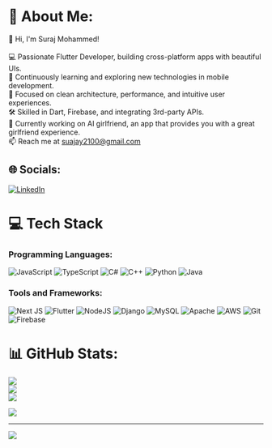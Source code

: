 # 💫 About Me:
👋 Hi, I'm Suraj Mohammed!<br><br>💻 Passionate Flutter Developer, building cross-platform apps with beautiful UIs.<br>🌱 Continuously learning and exploring new technologies in mobile development.<br>🚀 Focused on clean architecture, performance, and intuitive user experiences.<br>🛠 Skilled in Dart, Firebase, and integrating 3rd-party APIs.<br>👀 Currently working on AI girlfriend, an app that provides you with a great girlfriend experience.<br>📫 Reach me at suajay2100@gmail.com<br>


## 🌐 Socials:
[![LinkedIn](https://img.shields.io/badge/LinkedIn-%230077B5.svg?logo=linkedin&logoColor=white)](www.linkedin.com/in/suraj-mohammed-bb62b025a) 

<!--## 🏆 GitHub Trophies-->
<!--![](https://github-profile-trophy.vercel.app/?username=suajay&theme=radical&no-frame=false&no-bg=true&margin-w=4) -->


# 💻 Tech Stack

### **Programming Languages**:
![JavaScript](https://img.shields.io/badge/javascript-%23323330.svg?style=for-the-badge&logo=javascript&logoColor=%23F7DF1E) ![TypeScript](https://img.shields.io/badge/typescript-%23007ACC.svg?style=for-the-badge&logo=typescript&logoColor=white) ![C#](https://img.shields.io/badge/c%23-%23239120.svg?style=for-the-badge&logo=csharp&logoColor=white) ![C++](https://img.shields.io/badge/c++-%2300599C.svg?style=for-the-badge&logo=c%2B%2B&logoColor=white) ![Python](https://img.shields.io/badge/python-3670A0?style=for-the-badge&logo=python&logoColor=ffdd54) ![Java](https://img.shields.io/badge/java-%23F7DF1E.svg?style=for-the-badge&logo=java&logoColor=white)

### **Tools and Frameworks**:
![Next JS](https://img.shields.io/badge/Next-black?style=for-the-badge&logo=next.js&logoColor=white) ![Flutter](https://img.shields.io/badge/Flutter-%2302569B.svg?style=for-the-badge&logo=Flutter&logoColor=white) ![NodeJS](https://img.shields.io/badge/node.js-6DA55F?style=for-the-badge&logo=node.js&logoColor=white) ![Django](https://img.shields.io/badge/django-%23092E20.svg?style=for-the-badge&logo=django&logoColor=white) ![MySQL](https://img.shields.io/badge/mysql-4479A1.svg?style=for-the-badge&logo=mysql&logoColor=white) ![Apache](https://img.shields.io/badge/apache-%23D42029.svg?style=for-the-badge&logo=apache&logoColor=white) ![AWS](https://img.shields.io/badge/AWS-%23FF9900.svg?style=for-the-badge&logo=amazon-aws&logoColor=white) ![Git](https://img.shields.io/badge/git-%23F05033.svg?style=for-the-badge&logo=git&logoColor=white) ![Firebase](https://img.shields.io/badge/firebase-%23039BE5.svg?style=for-the-badge&logo=firebase)


# 📊 GitHub Stats:
![](https://github-readme-stats.vercel.app/api?username=suajay&theme=dark&hide_border=false&include_all_commits=false&count_private=false)<br/>
![](https://github-readme-streak-stats.herokuapp.com/?user=suajay&theme=dark&hide_border=false)<br/>
![](https://github-readme-stats.vercel.app/api/top-langs/?username=suajay&theme=dark&hide_border=false&include_all_commits=false&count_private=false&layout=compact)


![](https://quotes-github-readme.vercel.app/api?type=horizontal&theme=radical)

---
[![](https://visitcount.itsvg.in/api?id=suajay&icon=0&color=0)](https://visitcount.itsvg.in)

<!-- Proudly created with GPRM ( https://gprm.itsvg.in ) -->
